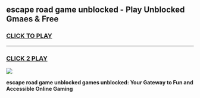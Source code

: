 
## escape road game unblocked - Play Unblocked Gmaes & Free
<h3>
<a href="https://news.freeplayer.one?title=escape_road_game_unblocked&ref=23F">CLICK TO PLAY</a></h3>
<hr>

<h3>
<a href="https://news.freeplayer.one?title=escape_road_game_unblocked&ref=23F">CLICK 2 PLAY</a>
  
</h3>

<a href="https://news.freeplayer.one?title=escape_road_game_unblocked&ref=23F/"><img src="https://clearcache.store/games.png"></a>


**escape road game unblocked games unblocked: Your Gateway to Fun and Accessible Online Gaming**
